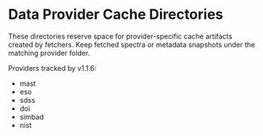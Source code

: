 # Data Provider Cache Directories

These directories reserve space for provider-specific cache artifacts created by fetchers.
Keep fetched spectra or metadata snapshots under the matching provider folder.

Providers tracked by v1.1.6:
- mast
- eso
- sdss
- doi
- simbad
- nist
